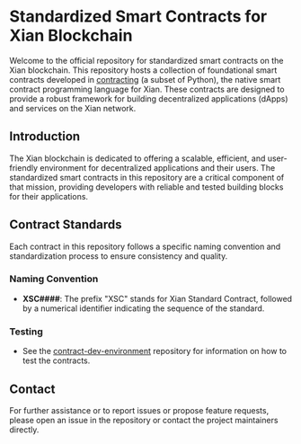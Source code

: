 # Standardized Smart Contracts for Xian Blockchain

Welcome to the official repository for standardized smart contracts on the Xian blockchain. This repository hosts a collection of foundational smart contracts developed in [contracting](https://github.com/xian-network/xian-contracting) (a subset of Python), the native smart contract programming language for Xian. These contracts are designed to provide a robust framework for building decentralized applications (dApps) and services on the Xian network.

## Introduction

The Xian blockchain is dedicated to offering a scalable, efficient, and user-friendly environment for decentralized applications and their users. The standardized smart contracts in this repository are a critical component of that mission, providing developers with reliable and tested building blocks for their applications.

## Contract Standards

Each contract in this repository follows a specific naming convention and standardization process to ensure consistency and quality.

### Naming Convention

- **XSC####**: The prefix "XSC" stands for Xian Standard Contract, followed by a numerical identifier indicating the sequence of the standard.

### Testing

- See the [contract-dev-environment](https://github.com/xian-network/contract-dev-environment) repository for information on how to test the contracts.

## Contact

For further assistance or to report issues or propose feature requests, please open an issue in the repository or contact the project maintainers directly.
